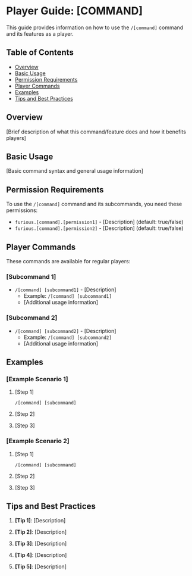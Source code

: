 # Player Guide: [COMMAND]

This guide provides information on how to use the `/[command]` command and its features as a player.

## Table of Contents
- [Overview](#overview)
- [Basic Usage](#basic-usage)
- [Permission Requirements](#permission-requirements)
- [Player Commands](#player-commands)
- [Examples](#examples)
- [Tips and Best Practices](#tips-and-best-practices)

## Overview

[Brief description of what this command/feature does and how it benefits players]

## Basic Usage

[Basic command syntax and general usage information]

## Permission Requirements

To use the `/[command]` command and its subcommands, you need these permissions:

- `furious.[command].[permission1]` - [Description] (default: true/false)
- `furious.[command].[permission2]` - [Description] (default: true/false)

## Player Commands

These commands are available for regular players:

### [Subcommand 1]
- `/[command] [subcommand1]` - [Description]
  - Example: `/[command] [subcommand1]`
  - [Additional usage information]

### [Subcommand 2]
- `/[command] [subcommand2]` - [Description]
  - Example: `/[command] [subcommand2]`
  - [Additional usage information]

## Examples

### [Example Scenario 1]

1. [Step 1]
   ```
   /[command] [subcommand]
   ```

2. [Step 2]

3. [Step 3]

### [Example Scenario 2]

1. [Step 1]
   ```
   /[command] [subcommand]
   ```

2. [Step 2]

3. [Step 3]

## Tips and Best Practices

1. **[Tip 1]**: [Description]

2. **[Tip 2]**: [Description]

3. **[Tip 3]**: [Description]

4. **[Tip 4]**: [Description]

5. **[Tip 5]**: [Description]